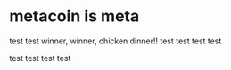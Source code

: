 # metacoin is meta

test
test
winner, winner, chicken dinner!!
test
test
test
test

test
test
test
test
